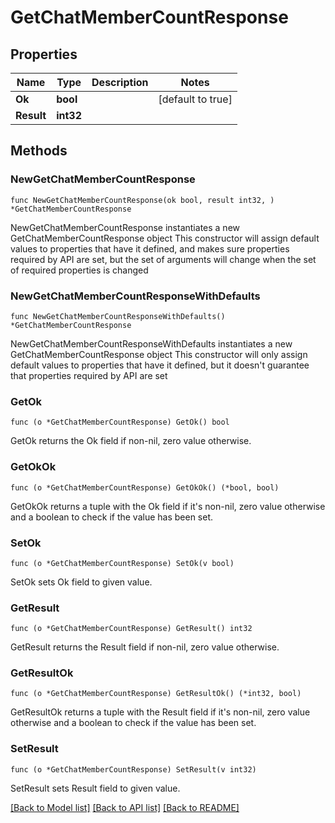 # GetChatMemberCountResponse

## Properties

Name | Type | Description | Notes
------------ | ------------- | ------------- | -------------
**Ok** | **bool** |  | [default to true]
**Result** | **int32** |  | 

## Methods

### NewGetChatMemberCountResponse

`func NewGetChatMemberCountResponse(ok bool, result int32, ) *GetChatMemberCountResponse`

NewGetChatMemberCountResponse instantiates a new GetChatMemberCountResponse object
This constructor will assign default values to properties that have it defined,
and makes sure properties required by API are set, but the set of arguments
will change when the set of required properties is changed

### NewGetChatMemberCountResponseWithDefaults

`func NewGetChatMemberCountResponseWithDefaults() *GetChatMemberCountResponse`

NewGetChatMemberCountResponseWithDefaults instantiates a new GetChatMemberCountResponse object
This constructor will only assign default values to properties that have it defined,
but it doesn't guarantee that properties required by API are set

### GetOk

`func (o *GetChatMemberCountResponse) GetOk() bool`

GetOk returns the Ok field if non-nil, zero value otherwise.

### GetOkOk

`func (o *GetChatMemberCountResponse) GetOkOk() (*bool, bool)`

GetOkOk returns a tuple with the Ok field if it's non-nil, zero value otherwise
and a boolean to check if the value has been set.

### SetOk

`func (o *GetChatMemberCountResponse) SetOk(v bool)`

SetOk sets Ok field to given value.


### GetResult

`func (o *GetChatMemberCountResponse) GetResult() int32`

GetResult returns the Result field if non-nil, zero value otherwise.

### GetResultOk

`func (o *GetChatMemberCountResponse) GetResultOk() (*int32, bool)`

GetResultOk returns a tuple with the Result field if it's non-nil, zero value otherwise
and a boolean to check if the value has been set.

### SetResult

`func (o *GetChatMemberCountResponse) SetResult(v int32)`

SetResult sets Result field to given value.



[[Back to Model list]](../README.md#documentation-for-models) [[Back to API list]](../README.md#documentation-for-api-endpoints) [[Back to README]](../README.md)


